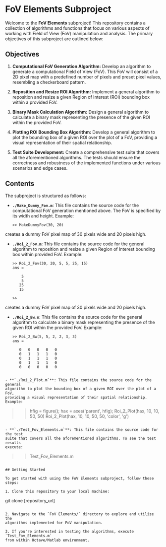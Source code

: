 # FoV Elements Subproject

Welcome to the **FoV Elements** subproject! This repository contains a
collection of algorithms and functions that focus on various aspects of working
with Field of View (FoV) manipulation and analysis. The primary objectives of
this subproject are outlined below:

## Objectives

1. **Computational FoV Generation Algorithm:**
   Develop an algorithm to generate a computational Field of View (FoV). This
   FoV will consist of a 2D pixel map with a predefined number of pixels and
   preset pixel values, resembling a checkerboard pattern.

2. **Reposition and Resize ROI Algorithm:**
   Implement a general algorithm to reposition and resize a given Region of
   Interest (ROI) bounding box within a provided FoV.

3. **Binary Mask Calculation Algorithm:**
   Design a general algorithm to calculate a binary mask representing the
   presence of the given ROI within the provided FoV.

4. **Plotting ROI Bounding Box Algorithm:**
   Develop a general algorithm to plot the bounding box of a given ROI over the
   plot of a FoV, providing a visual representation of their spatial
   relationship.

5. **Test Suite Development:**
   Create a comprehensive test suite that covers all the aforementioned
   algorithms. The tests should ensure the correctness and robustness of the
   implemented functions under various scenarios and edge cases.

## Contents

The subproject is structured as follows:

- **`./Make_Dummy_Fov.m`**: This file contains the source code for the
computational FoV generation mentioned above. The FoV is specified by its width
and height. Example:
   ```
   >> MakeDummyFov(30, 20)
   ```
creates a dummy FoV pixel map of 30 pixels wide and 20 pixels high.

- **`./Roi_2_Fov.m`**: This file contains the source code for the general
algorithm to reposition and resize a given Region of Interest bounding box
within provided FoV. Example:
   ```
   >> Roi_2_Fov(30, 20, 5, 5, 25, 15)
   ans =

       5
       5
      25
      15

   >>
   ```
creates a dummy FoV pixel map of 30 pixels wide and 20 pixels high.

- **`./Roi_2_Bw.m`**: This file contains the source code for the general
algorithm to calculate a binary mask representing the presence of the given ROI
within the provided FoV. Example:
   ```
   >> Roi_2_Bw(5, 5, 2, 2, 3, 3)
   ans =

      0   0   0   0   0
      0   1   1   1   0
      0   1   1   1   0
      0   1   1   1   0
      0   0   0   0   0

>>
   ```

- **`./Roi_2_Plot.m`**: This file contains the source code for the general
algorithm to plot the bounding box of a given ROI over the plot of a FoV,
providing a visual representation of their spatial relationship. Example:
   ```
   >> hfig = figure();
   >> hax = axes('parent', hfig);
   >> Roi_2_Plot(hax, 10, 10, 50, 50)
   >> Roi_2_Plot(hax, 10, 10, 50, 50, 'color', 'g')
   ```

- **`./Test_Fov_Elements.m`**: This file contains the source code for the test
suite that covers all the aforementioned algorithms. To see the test results
execute:
   ```
   >> Test_Fov_Elements.m
   ```

## Getting Started

To get started with using the FoV Elements subproject, follow these steps:

1. Clone this repository to your local machine:
   ```
   git clone [repository_url]
   ```

2. Navigate to the `FoV Elements/` directory to explore and utilize the
algorithms implemented for FoV manipulation.

3. If you're interested in testing the algorithms, execute `Test_Fov_Elements.m`
from within Octave/Matlab environment.